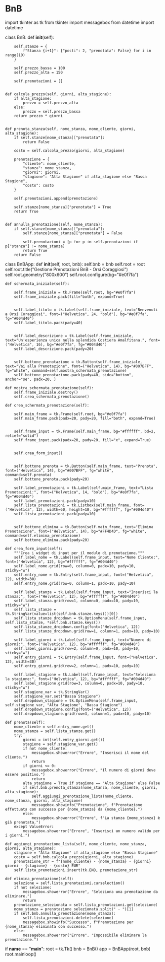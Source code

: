 # BnB
import tkinter as tk
from tkinter import messagebox
from datetime import datetime


class BnB:
	def __init__(self):
	   
		self.stanze = {
			f"Stanza {i+1}": {"posti": 2, "prenotata": False} for i in range(10)
		}
		
		self.prezzo_bassa = 100
		self.prezzo_alta = 150
	  
		self.prenotazioni = []

   
	def calcola_prezzo(self, giorni, alta_stagione):
		if alta_stagione:
			prezzo = self.prezzo_alta
		else:
			prezzo = self.prezzo_bassa
		return prezzo * giorni

	
	def prenota_stanza(self, nome_stanza, nome_cliente, giorni, alta_stagione):
		if self.stanze[nome_stanza]["prenotata"]:
			return False
		
		costo = self.calcola_prezzo(giorni, alta_stagione)
		
		prenotazione = {
			"cliente": nome_cliente,
			"stanza": nome_stanza,
			"giorni": giorni,
			"stagione": "Alta Stagione" if alta_stagione else "Bassa Stagione",
			"costo": costo
		}
	 
		self.prenotazioni.append(prenotazione)
	   
		self.stanze[nome_stanza]["prenotata"] = True
		return True

	
	def annulla_prenotazione(self, nome_stanza):
		if self.stanze[nome_stanza]["prenotata"]:
			self.stanze[nome_stanza]["prenotata"] = False
		   
			self.prenotazioni = [p for p in self.prenotazioni if p["stanza"] != nome_stanza]
			return True
		return False


class BnBApp:
	def __init__(self, root, bnb):
		self.bnb = bnb
		self.root = root
		self.root.title("Gestione Prenotazioni BnB - Orsi Coraggiosi")
		self.root.geometry("800x600")
		self.root.configure(bg="#e0f7fa")


	def schermata_iniziale(self):
	   
		self.frame_iniziale = tk.Frame(self.root, bg="#e0f7fa")
		self.frame_iniziale.pack(fill="both", expand=True)

		
		self.label_titolo = tk.Label(self.frame_iniziale, text="Benvenuti a Orsi Coraggiosi", font=("Helvetica", 24, "bold"), bg="#e0f7fa", fg="#004d40")
		self.label_titolo.pack(pady=40)


		self.label_descrizione = tk.Label(self.frame_iniziale, text="Un'esperienza unica nella splendida Costiera Amalfitana.", font=("Helvetica", 16), bg="#e0f7fa", fg="#004d40")
		self.label_descrizione.pack(pady=20)

	   
		self.bottone_prenotazione = tk.Button(self.frame_iniziale, text="Vai alla Prenotazione", font=("Helvetica", 14), bg="#007BFF", fg="white", command=self.mostra_schermata_prenotazione)
		self.bottone_prenotazione.pack(pady=40, side="bottom", anchor="se", padx=20, )

	def mostra_schermata_prenotazione(self):
		self.frame_iniziale.destroy()
		self.crea_schermata_prenotazione()

	def crea_schermata_prenotazione(self):
 
		self.main_frame = tk.Frame(self.root, bg="#e0f7fa")
		self.main_frame.pack(padx=20, pady=20, fill="both", expand=True)

	  
		self.frame_input = tk.Frame(self.main_frame, bg="#ffffff", bd=2, relief="solid")
		self.frame_input.pack(padx=20, pady=20, fill="x", expand=True)


		self.crea_form_input()

	 
		self.bottone_prenota = tk.Button(self.main_frame, text="Prenota", font=("Helvetica", 14), bg="#007BFF", fg="white", command=self.prenota)
		self.bottone_prenota.pack(pady=20)

		self.label_prenotazioni = tk.Label(self.main_frame, text="Lista Prenotazioni:", font=("Helvetica", 14, "bold"), bg="#e0f7fa", fg="#004d40")
		self.label_prenotazioni.pack(pady=10)
		self.lista_prenotazioni = tk.Listbox(self.main_frame, font=("Helvetica", 12), width=60, height=10, bg="#ffffff", fg="#004d40")
		self.lista_prenotazioni.pack(pady=10)

		
		self.bottone_elimina = tk.Button(self.main_frame, text="Elimina Prenotazione", font=("Helvetica", 14), bg="#FF4D4D", fg="white", command=self.elimina_prenotazione)
		self.bottone_elimina.pack(pady=20)

	def crea_form_input(self):
		"""Crea i widget di input per il modulo di prenotazione."""
		self.label_nome = tk.Label(self.frame_input, text="Nome Cliente:", font=("Helvetica", 12), bg="#ffffff", fg="#004d40")
		self.label_nome.grid(row=0, column=0, padx=10, pady=10, sticky="w")
		self.entry_nome = tk.Entry(self.frame_input, font=("Helvetica", 12), width=30)
		self.entry_nome.grid(row=0, column=1, padx=10, pady=10)

		self.label_stanza = tk.Label(self.frame_input, text="Inserisci la stanza:", font=("Helvetica", 12), bg="#ffffff", fg="#004d40")
		self.label_stanza.grid(row=1, column=0, padx=10, pady=10, sticky="w")
		self.lista_stanze = tk.StringVar(value=list(self.bnb.stanze.keys())[0])
		self.lista_stanze_dropdown = tk.OptionMenu(self.frame_input, self.lista_stanze, *self.bnb.stanze.keys())
		self.lista_stanze_dropdown.config(font=("Helvetica", 12))
		self.lista_stanze_dropdown.grid(row=1, column=1, padx=10, pady=10)

		self.label_giorni = tk.Label(self.frame_input, text="Numero di giorni:", font=("Helvetica", 12), bg="#ffffff", fg="#004d40")
		self.label_giorni.grid(row=2, column=0, padx=10, pady=10, sticky="w")
		self.entry_giorni = tk.Entry(self.frame_input, font=("Helvetica", 12), width=30)
		self.entry_giorni.grid(row=2, column=1, padx=10, pady=10)

		self.label_stagione = tk.Label(self.frame_input, text="Seleziona la stagione:", font=("Helvetica", 12), bg="#ffffff", fg="#004d40")
		self.label_stagione.grid(row=3, column=0, padx=10, pady=10, sticky="w")
		self.stagione_var = tk.StringVar()
		self.stagione_var.set("Bassa Stagione")
		self.dropdown_stagione = tk.OptionMenu(self.frame_input, self.stagione_var, "Alta Stagione", "Bassa Stagione")
		self.dropdown_stagione.config(font=("Helvetica", 12))
		self.dropdown_stagione.grid(row=3, column=1, padx=10, pady=10)

	def prenota(self):
		nome_cliente = self.entry_nome.get()
		nome_stanza = self.lista_stanze.get()
		try:
			giorni = int(self.entry_giorni.get())
			stagione = self.stagione_var.get()
			if not nome_cliente:
				messagebox.showerror("Errore", "Inserisci il nome del cliente.")
				return
			if giorni <= 0:
				messagebox.showerror("Errore", "Il numero di giorni deve essere positivo.")
				return
			alta_stagione = True if stagione == "Alta Stagione" else False
			if self.bnb.prenota_stanza(nome_stanza, nome_cliente, giorni, alta_stagione):
				self.aggiungi_prenotazione_lista(nome_cliente, nome_stanza, giorni, alta_stagione)
				messagebox.showinfo("Prenotazione", f"Prenotazione effettuata con successo per {nome_stanza} da {nome_cliente}.")
			else:
				messagebox.showerror("Errore", f"La stanza {nome_stanza} è già prenotata.")
		except ValueError:
			messagebox.showerror("Errore", "Inserisci un numero valido per i giorni.")

	def aggiungi_prenotazione_lista(self, nome_cliente, nome_stanza, giorni, alta_stagione):
		stagione = "Alta Stagione" if alta_stagione else "Bassa Stagione"
		costo = self.bnb.calcola_prezzo(giorni, alta_stagione)
		prenotazione_str = f"{nome_cliente} - {nome_stanza} - {giorni} giorni - {stagione} - {costo} EUR"
		self.lista_prenotazioni.insert(tk.END, prenotazione_str)

	def elimina_prenotazione(self):
		selezione = self.lista_prenotazioni.curselection()
		if not selezione:
			messagebox.showerror("Errore", "Seleziona una prenotazione da eliminare.")
			return
		prenotazione_selezionata = self.lista_prenotazioni.get(selezione)
		nome_stanza = prenotazione_selezionata.split(" - ")[1]
		if self.bnb.annulla_prenotazione(nome_stanza):
			self.lista_prenotazioni.delete(selezione)
			messagebox.showinfo("Successo", f"Prenotazione per {nome_stanza} eliminata con successo.")
		else:
			messagebox.showerror("Errore", "Impossibile eliminare la prenotazione.")


if __name__ == "__main__":
	root = tk.Tk()
	bnb = BnB()
	app = BnBApp(root, bnb)
	root.mainloop()
